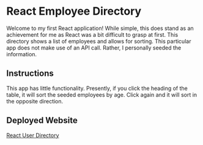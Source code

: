 # React Employee Directory




Welcome to my first React application! While simple, this does stand as an achievement for me as React was a bit difficult to grasp at first. This directory shows a list of employees and allows for sorting. This particular app does not make use of an API call. Rather, I personally seeded the information.

## Instructions
This app has little functionality. Presently, if you click the heading of the table, it will sort the seeded employees by age. Click again and it will sort in the opposite direction.

## Deployed Website

<a href="https://admjeffery.github.io/React-Employee-Directory/" target="_top">React User Directory</a>
